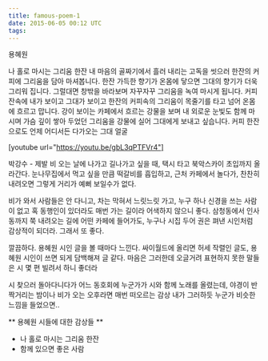 ```yaml
---
title: famous-poem-1
date: 2015-06-05 00:12 UTC
tags:
---
```


용혜원

나 홀로 마시는 그리움 한잔
내 마음의 골짜기에서
흘러 내리는 고독을 씻으러
한잔의 커피에 그리움을
담아 마셔봅니다.
한잔 가득한
향기가 온몸에 닿으면
그대의 향기가 더욱 그리워 집니다.
그럴대면 창밖을 바라보며
자꾸자꾸 그리움을
녹여 마시게 됩니다.
커피잔속에 내가 보이고
그대가 보이고
한잔의 커피속의 그리움이
목줄기를 타고 넘어
온몸에 흐르고 맙니다.
강이 보이는 카페에서
흐르는 강물을 보며
내 외로운 눈빛도 함께 마시며
가슴 깊이 쌓아 두었던
그리움을 강물에 실어
그대에게 보내고 싶습니다.
커피 한잔으로도
언제 어디서든
다가오는 그대 얼굴

[youtube url="https://youtu.be/gbL3qPTFVr4"]

박강수 - 제발
비 오는 날에 나가고 길나가고 싶을 때, 택시 타고 북악스카이 초입까지 올라간다.
눈나무집에서 먹고 싶을 만큼 떡갈비를 흡입하고, 근처 카페에서 놀다가, 찬찬히 내려오면 그렇게 거리가 예뻐 보일수가 없다.

비가 와서 사람들은 안 다니고, 차는 막혀서 느릿느릿 가고, 누구 하나 신경을 쓰는 사람이 없고 혹 동행인이 있더라도 매번 가는 길이라 어색하지 않으니 좋다.
삼청동에서 인사동까지 쭉 내려오는 길에 어떤 카페에 들어가도, 누구나 시집 두어 권은 펴낸 시인처럼 감상적이 되더라. 그래서 또 좋다.

깔끔하다. 용혜원 시인 글을 볼 때마다 느낀다. 싸이월드에 올리면 허세 작렬인 글도, 용혜원 시인이 쓰면 되게 담백해져 글 같다. 마음은 그러한데 오글거려 표현하지 못한 말들은 시 몇 편 빌려서 하니 좋더라

시 찾으러 돌아다니다가 어느 동호회에 누군가가 시와 함께 노래를 올렸는데, 야경이 반짝거리는 밤이나 비가 오는 오후라면 매번 떠오르는 감상
내가 그러하듯 누군가 비슷한 느낌을 들었으면..


** 용혜원 시들에 대한 감상들 **
- 나 홀로 마시는 그리움 한잔
- 함께 있으면 좋은 사람